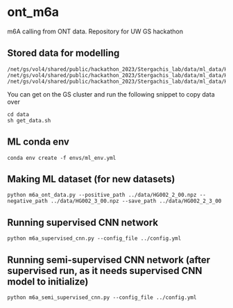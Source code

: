 # ont_m6a
m6A calling from ONT data. Repository for UW GS hackathon

## Stored data for modelling

```
/net/gs/vol4/shared/public/hackathon_2023/Stergachis_lab/data/ml_data/HG002_2_3_00_train.npz
/net/gs/vol4/shared/public/hackathon_2023/Stergachis_lab/data/ml_data/HG002_2_3_00_val.npz
/net/gs/vol4/shared/public/hackathon_2023/Stergachis_lab/data/ml_data/HG002_2_3_00_test.npz
```
You can get on the GS cluster and run the following snippet to copy data over 

```
cd data
sh get_data.sh
```

## ML conda env

```
conda env create -f envs/ml_env.yml
```

## Making ML dataset (for new datasets)

```
python m6a_ont_data.py --positive_path ../data/HG002_2_00.npz --negative_path ../data/HG002_3_00.npz --save_path ../data/HG002_2_3_00
```

## Running supervised CNN network

```
python m6a_supervised_cnn.py --config_file ../config.yml
```

## Running semi-supervised CNN network (after supervised run, as it needs supervised CNN model to initialize)

```
python m6a_semi_supervised_cnn.py --config_file ../config.yml
```
